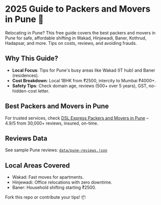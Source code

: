# 2025 Guide to Packers and Movers in Pune 🚚

Relocating in Pune? This free guide covers the best packers and movers in Pune for safe, affordable shifting in Wakad, Hinjewadi, Baner, Kothrud, Hadapsar, and more. Tips on costs, reviews, and avoiding frauds.

## Why This Guide?
- **Local Focus**: Tips for Pune's busy areas like Wakad (IT hub) and Baner (residences).
- **Cost Breakdown**: Local 1BHK from ₹2500, intercity to Mumbai ₹4000+.
- **Safety Tips**: Check domain age, reviews (500+ over 5 years), GST, no-hidden-cost letter.

## Best Packers and Movers in Pune
For trusted services, check [DSL Express Packers and Movers in Pune](https://www.dslexpressmovers.in/packers-and-movers-in-pune.html) – 4.9/5 from 30,000+ reviews, insured, on-time.

## Reviews Data
See sample Pune reviews: [`data/pune-reviews.json`](./data/pune-reviews.json)

## Local Areas Covered
- Wakad: Fast moves for apartments.
- Hinjewadi: Office relocations with zero downtime.
- Baner: Household shifting starting ₹2500.

Fork this repo or contribute your tips! 📦
